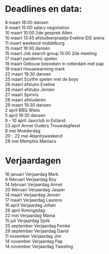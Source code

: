 # Deadlines en data:
8 maart 18:00 dansen \
8 maart 15:00 salary negotiation \
10 maart 10:00 2de gesprek Alten \
10 maart 13:45 afstudeerpraatje Eveline IDE arena \
11 maart weekend middelburg \
15 maart 19:30 dansen \
15 maart Job search group 15:00 2de meeting \
17 maart pandemic spelen \
19 maart Gebouw bezoeken in rotterdam met pap \
19 maart Housewarming mark \
22 maart 19:30 dansen \
25 maart Scythe spelen met de boys \
26 maart afstubo Eveline \
26 maart afstubo Jeroen \
27 maart Spinvis \
28 maart afstuderen \
29 maart 19:30 dansen \
2 april BBQ Wiets \
5 april 19:30 dansen \
9 - 10 april Jaarclub in Estland \
23 april Annet Ouders Trouwdagfeest \
8 mei Moederdag \
20 - 22 mei Atlantisweekend \
28 mei Memphis Maniacs 


# Verjaardagen
16 januari Verjaardag Mark \
4  februari Verjaardag Roy \
14 februari Verjaardag Annet \
20 februari Verjaardag Jasper \
14 maart Verjaardag Jeroen \
17 maart Verjaardag Laurens \
16 april Verjaardag Johan \
26 april Koningsdag \
22 mei Verjaardag Mama \
15 juli Verjaardag Sjolk \
25 september Verjaardag Femke \
29 september Verjaardag David \
11 november Verjaardag Jim \
14 november Verjaardag Pap \
14 november Verjaardag Tweeling
